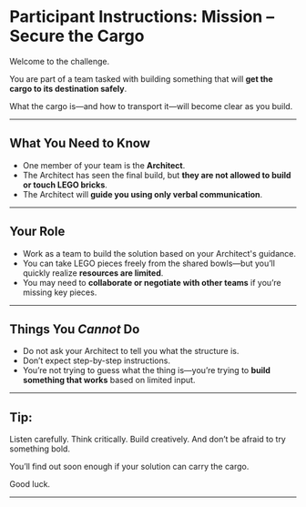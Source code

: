 # Participant Instructions: Mission – Secure the Cargo
 
Welcome to the challenge.
 
You are part of a team tasked with building something that will **get the cargo to its destination safely**.
 
What the cargo is—and how to transport it—will become clear as you build.
 
---
 
## What You Need to Know
 
- One member of your team is the **Architect**.
- The Architect has seen the final build, but **they are not allowed to build or touch LEGO bricks**.
- The Architect will **guide you using only verbal communication**.
 
---
 
## Your Role
 
- Work as a team to build the solution based on your Architect's guidance.
- You can take LEGO pieces freely from the shared bowls—but you’ll quickly realize **resources are limited**.
- You may need to **collaborate or negotiate with other teams** if you’re missing key pieces.
 
---
 
## Things You *Cannot* Do
 
- Do not ask your Architect to tell you what the structure is.
- Don’t expect step-by-step instructions.
- You’re not trying to guess what the thing is—you’re trying to **build something that works** based on limited input.
 
---
 
## Tip:
 
Listen carefully. Think critically. Build creatively. And don’t be afraid to try something bold.
 
You’ll find out soon enough if your solution can carry the cargo.
 
Good luck.
 
---
 
